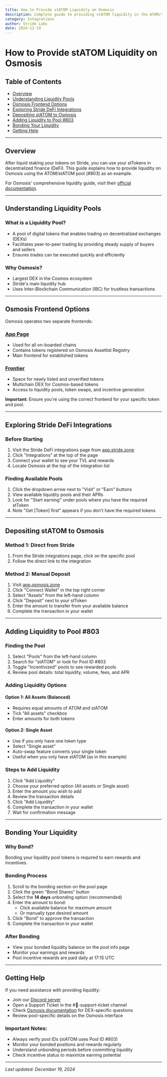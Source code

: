 ```yaml
---
title: How to Provide stATOM Liquidity on Osmosis
description: Complete guide to providing stATOM liquidity in the ATOM/stATOM pool on Osmosis DEX
category: Integrations
author: Stride Labs
date: 2024-12-19
---
```


# How to Provide stATOM Liquidity on Osmosis

## Table of Contents
- [Overview](#overview)
- [Understanding Liquidity Pools](#understanding-liquidity-pools)
- [Osmosis Frontend Options](#osmosis-frontend-options)
- [Exploring Stride DeFi Integrations](#exploring-stride-defi-integrations)
- [Depositing stATOM to Osmosis](#depositing-statom-to-osmosis)
- [Adding Liquidity to Pool #803](#adding-liquidity-to-pool-803)
- [Bonding Your Liquidity](#bonding-your-liquidity)
- [Getting Help](#getting-help)

---

## Overview

After liquid staking your tokens on Stride, you can use your stTokens in decentralized finance (DeFi). This guide explains how to provide liquidity on Osmosis using the ATOM/stATOM pool (#803) as an example.

For Osmosis' comprehensive liquidity guide, visit their [official documentation](https://docs.osmosis.zone/overview/getting-started).

---

## Understanding Liquidity Pools

### What is a Liquidity Pool?
- A pool of digital tokens that enables trading on decentralized exchanges (DEXs)
- Facilitates peer-to-peer trading by providing steady supply of buyers and sellers
- Ensures trades can be executed quickly and efficiently

### Why Osmosis?
- Largest DEX in the Cosmos ecosystem
- Stride's main liquidity hub
- Uses Inter-Blockchain Communication (IBC) for trustless transactions

---

## Osmosis Frontend Options

Osmosis operates two separate frontends:

### [App Page](https://app.osmosis.zone/)
- Used for all on-boarded chains
- Contains tokens registered on Osmosis Assetlist Registry
- Main frontend for established tokens

### [Frontier](https://frontier.osmosis.zone/)
- Space for newly listed and unverified tokens
- Multichain DEX for Cosmos-based tokens
- Access to liquidity pools, token swaps, and incentive generation

**Important:** Ensure you're using the correct frontend for your specific token and pool.

---

## Exploring Stride DeFi Integrations

### Before Starting
1. Visit the Stride DeFi integrations page from [app.stride.zone](https://app.stride.zone)
2. Click "Integrations" at the top of the page
3. Connect your wallet to see your TVL and rewards
4. Locate Osmosis at the top of the integration list

### Finding Available Pools
1. Click the dropdown arrow next to "Visit" or "Earn" buttons
2. View available liquidity pools and their APRs
3. Look for "Start earning" under pools where you have the required stToken
4. Note "Get [Token] first" appears if you don't have the required tokens

---

## Depositing stATOM to Osmosis

### Method 1: Direct from Stride
1. From the Stride integrations page, click on the specific pool
2. Follow the direct link to the integration

### Method 2: Manual Deposit
1. Visit [app.osmosis.zone](https://app.osmosis.zone/)
2. Click "Connect Wallet" in the top right corner
3. Select "Assets" from the left-hand column
4. Click "Deposit" next to your stToken
5. Enter the amount to transfer from your available balance
6. Complete the transaction in your wallet

---

## Adding Liquidity to Pool #803

### Finding the Pool
1. Select "Pools" from the left-hand column
2. Search for "stATOM" or look for Pool ID #803
3. Toggle "Incentivized" pools to see rewarded pools
4. Review pool details: total liquidity, volume, fees, and APR

### Adding Liquidity Options

#### Option 1: All Assets (Balanced)
- Requires equal amounts of ATOM and stATOM
- Tick "All assets" checkbox
- Enter amounts for both tokens

#### Option 2: Single Asset
- Use if you only have one token type
- Select "Single asset"
- Auto-swap feature converts your single token
- Useful when you only have stATOM (as in this example)

### Steps to Add Liquidity
1. Click "Add Liquidity"
2. Choose your preferred option (All assets or Single asset)
3. Enter the amount you wish to add
4. Review the transaction details
5. Click "Add Liquidity"
6. Complete the transaction in your wallet
7. Wait for confirmation message

---

## Bonding Your Liquidity

### Why Bond?
Bonding your liquidity pool tokens is required to earn rewards and incentives.

### Bonding Process
1. Scroll to the bonding section on the pool page
2. Click the green "Bond Shares" button
3. Select the **14 days** unbonding option (recommended)
4. Enter the amount to bond:
   - Click available balance for maximum amount
   - Or manually type desired amount
5. Click "Bond" to approve the transaction
6. Complete the transaction in your wallet

### After Bonding
- View your bonded liquidity balance on the pool info page
- Monitor your earnings and rewards
- Pool incentive rewards are paid daily at 17:15 UTC

---

## Getting Help

If you need assistance with providing liquidity:

- Join our [Discord server](http://discord.gg/stride-zone)
- Open a Support Ticket in the #📩-support-ticket channel
- Check [Osmosis documentation](https://docs.osmosis.zone) for DEX-specific questions
- Review pool-specific details on the Osmosis interface

### Important Notes:
- Always verify pool IDs (stATOM uses Pool ID #803)
- Monitor your bonded positions and rewards regularly
- Understand unbonding periods before committing liquidity
- Check incentive status to maximize earning potential

---

*Last updated: December 19, 2024*
